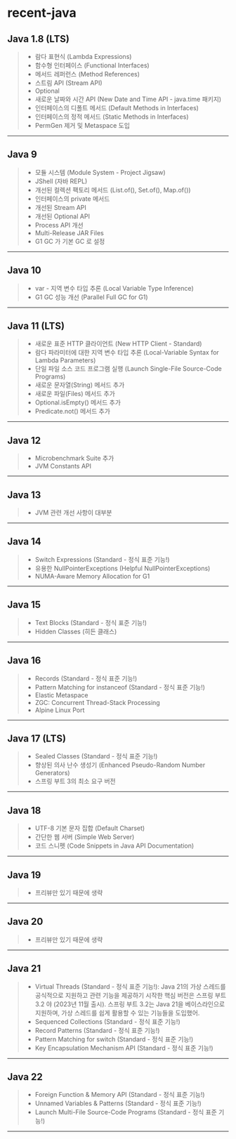 # recent-java

## Java 1.8 (LTS)

> * 람다 표현식 (Lambda Expressions)
> * 함수형 인터페이스 (Functional Interfaces)
> * 메서드 레퍼런스 (Method References)
> * 스트림 API (Stream API)
> * Optional<T>
> * 새로운 날짜와 시간 API (New Date and Time API - java.time 패키지)
> * 인터페이스의 디폴트 메서드 (Default Methods in Interfaces)
> * 인터페이스의 정적 메서드 (Static Methods in Interfaces)
> * PermGen 제거 및 Metaspace 도입

---

## Java 9

> * 모듈 시스템 (Module System - Project Jigsaw)
> * JShell (자바 REPL)
> * 개선된 컬렉션 팩토리 메서드 (List.of(), Set.of(), Map.of())
> * 인터페이스의 private 메서드
> * 개선된 Stream API
> * 개선된 Optional API
> * Process API 개선
> * Multi-Release JAR Files
> * G1 GC 가 기본 GC 로 설정

---

## Java 10

> * var - 지역 변수 타입 추론 (Local Variable Type Inference)
> * G1 GC 성능 개선 (Parallel Full GC for G1)

---

## Java 11 (LTS)

> * 새로운 표준 HTTP 클라이언트 (New HTTP Client - Standard)
> * 람다 파라미터에 대한 지역 변수 타입 추론 (Local-Variable Syntax for Lambda Parameters)
> * 단일 파일 소스 코드 프로그램 실행 (Launch Single-File Source-Code Programs)
> * 새로운 문자열(String) 메서드 추가
> * 새로운 파일(Files) 메서드 추가
> * Optional.isEmpty() 메서드 추가
> * Predicate.not() 메서드 추가

---

## Java 12

> * Microbenchmark Suite 추가
> * JVM Constants API

---

## Java 13

> * JVM 관련 개선 사항이 대부분

---

## Java 14

> * Switch Expressions (Standard - 정식 표준 기능!)
> * 유용한 NullPointerExceptions (Helpful NullPointerExceptions)
> * NUMA-Aware Memory Allocation for G1

---

## Java 15

> * Text Blocks (Standard - 정식 표준 기능!)
> * Hidden Classes (히든 클래스)

---

## Java 16

> * Records (Standard - 정식 표준 기능!)
> * Pattern Matching for instanceof (Standard - 정식 표준 기능!)
> * Elastic Metaspace
> * ZGC: Concurrent Thread-Stack Processing
> * Alpine Linux Port

---

## Java 17 (LTS)

> * Sealed Classes (Standard - 정식 표준 기능!)
> * 향상된 의사 난수 생성기 (Enhanced Pseudo-Random Number Generators)
> * 스프링 부트 3의 최소 요구 버전

---

## Java 18

> * UTF-8 기본 문자 집합 (Default Charset)
> * 간단한 웹 서버 (Simple Web Server)
> * 코드 스니펫 (Code Snippets in Java API Documentation)

---

## Java 19

> * 프리뷰만 있기 때문에 생략

---

## Java 20

> * 프리뷰만 있기 때문에 생략

---

## Java 21

> * Virtual Threads (Standard - 정식 표준 기능!): Java 21의 가상 스레드를 공식적으로 지원하고 관련 기능을 제공하기 시작한 핵심 버전은 스프링 부트 3.2 야 (2023년 11월
    출시). 스프링 부트 3.2는 Java 21을 베이스라인으로 지원하며, 가상 스레드를 쉽게 활용할 수 있는 기능들을 도입했어.
> * Sequenced Collections (Standard - 정식 표준 기능!)
> * Record Patterns (Standard - 정식 표준 기능!)
> * Pattern Matching for switch (Standard - 정식 표준 기능!)
> * Key Encapsulation Mechanism API (Standard - 정식 표준 기능!)

---

## Java 22

> * Foreign Function & Memory API (Standard - 정식 표준 기능!)
> * Unnamed Variables & Patterns (Standard - 정식 표준 기능!)
> * Launch Multi-File Source-Code Programs (Standard - 정식 표준 기능!)

---

